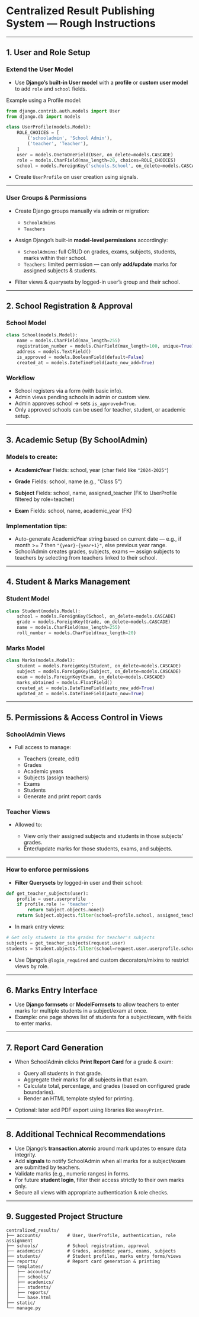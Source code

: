 # Centralized Result Publishing System — Rough Instructions

---

## 1. User and Role Setup

### Extend the User Model

- Use **Django’s built-in User model** with a **profile** or **custom user model** to add `role` and `school` fields.

Example using a Profile model:

```python
from django.contrib.auth.models import User
from django.db import models

class UserProfile(models.Model):
    ROLE_CHOICES = [
        ('schooladmin', 'School Admin'),
        ('teacher', 'Teacher'),
    ]
    user = models.OneToOneField(User, on_delete=models.CASCADE)
    role = models.CharField(max_length=20, choices=ROLE_CHOICES)
    school = models.ForeignKey('schools.School', on_delete=models.CASCADE)
```

- Create `UserProfile` on user creation using signals.

---

### User Groups & Permissions

- Create Django groups manually via admin or migration:

  - `SchoolAdmins`
  - `Teachers`

- Assign Django’s built-in **model-level permissions** accordingly:

  - `SchoolAdmins`: full CRUD on grades, exams, subjects, students, marks within their school.
  - `Teachers`: limited permission — can only **add/update** marks for assigned subjects & students.

- Filter views & querysets by logged-in user’s group and their school.

---

## 2. School Registration & Approval

### School Model

```python
class School(models.Model):
    name = models.CharField(max_length=255)
    registration_number = models.CharField(max_length=100, unique=True)
    address = models.TextField()
    is_approved = models.BooleanField(default=False)
    created_at = models.DateTimeField(auto_now_add=True)
```

### Workflow

- School registers via a form (with basic info).
- Admin views pending schools in admin or custom view.
- Admin approves school → sets `is_approved=True`.
- Only approved schools can be used for teacher, student, or academic setup.

---

## 3. Academic Setup (By SchoolAdmin)

### Models to create:

- **AcademicYear**
  Fields: school, year (char field like `"2024-2025"`)

- **Grade**
  Fields: school, name (e.g., "Class 5")

- **Subject**
  Fields: school, name, assigned_teacher (FK to UserProfile filtered by role=teacher)

- **Exam**
  Fields: school, name, academic_year (FK)

### Implementation tips:

- Auto-generate AcademicYear string based on current date — e.g., if month >= 7 then `"{year}-{year+1}"`, else previous year range.
- SchoolAdmin creates grades, subjects, exams — assign subjects to teachers by selecting from teachers linked to their school.

---

## 4. Student & Marks Management

### Student Model

```python
class Student(models.Model):
    school = models.ForeignKey(School, on_delete=models.CASCADE)
    grade = models.ForeignKey(Grade, on_delete=models.CASCADE)
    name = models.CharField(max_length=255)
    roll_number = models.CharField(max_length=20)
```

### Marks Model

```python
class Marks(models.Model):
    student = models.ForeignKey(Student, on_delete=models.CASCADE)
    subject = models.ForeignKey(Subject, on_delete=models.CASCADE)
    exam = models.ForeignKey(Exam, on_delete=models.CASCADE)
    marks_obtained = models.FloatField()
    created_at = models.DateTimeField(auto_now_add=True)
    updated_at = models.DateTimeField(auto_now=True)
```

---

## 5. Permissions & Access Control in Views

### SchoolAdmin Views

- Full access to manage:

  - Teachers (create, edit)
  - Grades
  - Academic years
  - Subjects (assign teachers)
  - Exams
  - Students
  - Generate and print report cards

### Teacher Views

- Allowed to:

  - View only their assigned subjects and students in those subjects’ grades.
  - Enter/update marks for those students, exams, and subjects.

---

### How to enforce permissions

- **Filter Querysets** by logged-in user and their school:

```python
def get_teacher_subjects(user):
    profile = user.userprofile
    if profile.role != 'teacher':
        return Subject.objects.none()
    return Subject.objects.filter(school=profile.school, assigned_teacher=profile.user)
```

- In mark entry views:

```python
# Get only students in the grades for teacher's subjects
subjects = get_teacher_subjects(request.user)
students = Student.objects.filter(school=request.user.userprofile.school, grade__in=subjects.values_list('grade', flat=True))
```

- Use Django’s `@login_required` and custom decorators/mixins to restrict views by role.

---

## 6. Marks Entry Interface

- Use **Django formsets** or **ModelFormsets** to allow teachers to enter marks for multiple students in a subject/exam at once.
- Example: one page shows list of students for a subject/exam, with fields to enter marks.

---

## 7. Report Card Generation

- When SchoolAdmin clicks **Print Report Card** for a grade & exam:

  - Query all students in that grade.
  - Aggregate their marks for all subjects in that exam.
  - Calculate total, percentage, and grades (based on configured grade boundaries).
  - Render an HTML template styled for printing.

- Optional: later add PDF export using libraries like `WeasyPrint`.

---

## 8. Additional Technical Recommendations

- Use Django’s **transaction.atomic** around mark updates to ensure data integrity.
- Add **signals** to notify SchoolAdmin when all marks for a subject/exam are submitted by teachers.
- Validate marks (e.g., numeric ranges) in forms.
- For future **student login**, filter their access strictly to their own marks only.
- Secure all views with appropriate authentication & role checks.

---

## 9. Suggested Project Structure

```
centralized_results/
├── accounts/          # User, UserProfile, authentication, role assignment
├── schools/           # School registration, approval
├── academics/         # Grades, academic years, exams, subjects
├── students/          # Student profiles, marks entry forms/views
├── reports/           # Report card generation & printing
├── templates/
│   ├── accounts/
│   ├── schools/
│   ├── academics/
│   ├── students/
│   ├── reports/
│   └── base.html
├── static/
└── manage.py
```
